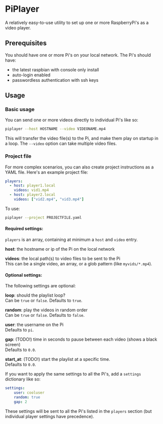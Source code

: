 # PiPlayer

A relatively easy-to-use utility to set up one or more RaspberryPi's as a video player.

## Prerequisites

You should have one or more Pi's on your local network. The Pi's should have:

* the latest raspbian with console only install
* auto-login enabled
* passwordless authentication with ssh keys

## Usage

### Basic usage

You can send one or more videos directly to individual Pi's like so:

```bash
piplayer --host HOSTNAME --video VIDEONAME.mp4
```

This will transfer the video file(s) to the Pi, and make them play on startup in a loop. The `--video` option can take multiple video files.

### Project file

For more complex scenarios, you can also create project instructions as a YAML file. Here's an example project file:

```yaml
players:
  - host: player1.local
    videos: vid1.mp4
  - host: player2.local
    videos: ["vid2.mp4", "vid3.mp4"]
```

To use:

```bash
piplayer --project PROJECTFILE.yaml
```

#### Required settings:

`players` is an array, containing at minimum a `host` and `video` entry.

**host**: the hostname or ip of the Pi on the local network

**videos**: the local path(s) to video files to be sent to the Pi  
This can be a single video, an array, or a glob pattern (like `myvids/*.mp4`).

#### Optional settings:

The following settings are optional:

**loop**: should the playlist loop?  
Can be `true` or `false`. Defaults to `true`.

**random**: play the videos in random order   
Can be `true` or `false`. Defaults to `false`.

**user**: the username on the Pi  
Defaults to `pi`.

**gap**: (TODO!) time in seconds to pause between each video (shows a black screen)  
Defaults to `0.0`.

**start_at**: (TODO!) start the playlist at a specific time.  
Defaults to `0.0`.

If you want to apply the same settings to all the Pi's, add a `settings` dictionary like so:

```yaml
settings:
    user: cooluser 
    random: true
    gap: 2
```

These settings will be sent to all the Pi's listed in the `players` section (but individual player settings have precedence).
